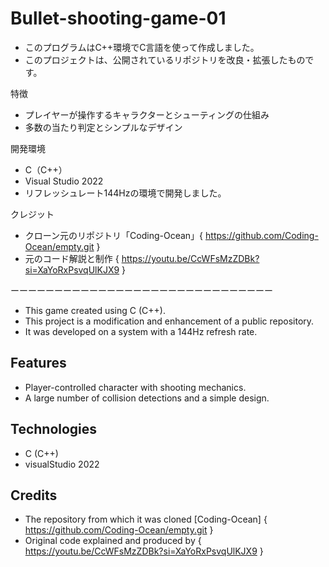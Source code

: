 ﻿# Bullet-shooting-game-01
- このプログラムはC++環境でC言語を使って作成しました。
- このプロジェクトは、公開されているリポジトリを改良・拡張したものです。

特徴
- プレイヤーが操作するキャラクターとシューティングの仕組み
- 多数の当たり判定とシンプルなデザイン

開発環境
- C（C++）
- Visual Studio 2022
- リフレッシュレート144Hzの環境で開発しました。

クレジット
- クローン元のリポジトリ「Coding-Ocean」{ https://github.com/Coding-Ocean/empty.git }
- 元のコード解説と制作 { https://youtu.be/CcWFsMzZDBk?si=XaYoRxPsvqUlKJX9 }

 ーーーーーーーーーーーーーーーーーーーーーーーーーーーーーー

- This game created using C (C++).
- This project is a modification and enhancement of a public repository. 
- It was developed on a system with a 144Hz refresh rate.

## Features
- Player-controlled character with shooting mechanics.
- A large number of collision detections and a simple design.

## Technologies
- C (C++)
- visualStudio 2022

## Credits
- The repository from which it was cloned [Coding-Ocean] { https://github.com/Coding-Ocean/empty.git }
- Original code explained and produced by { https://youtu.be/CcWFsMzZDBk?si=XaYoRxPsvqUlKJX9 }
